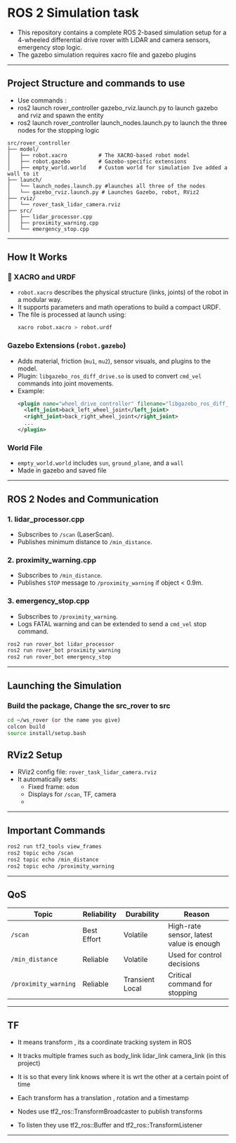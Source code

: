 
# ROS 2 Simulation task

- This repository contains a complete ROS 2-based simulation setup for a 4-wheeled differential drive rover with LiDAR and camera sensors, emergency stop logic.
- The gazebo simulation requires xacro file and gazebo plugins
---

## Project Structure and commands to use
- Use commands :
- ros2 launch rover_controller gazebo_rviz.launch.py to launch gazebo and rviz and spawn the entity
- ros2 launch rover_controller launch_nodes.launch.py to launch the three nodes for the stopping logic
```
src/rover_controller
├── model/
│   ├── robot.xacro          # The XACRO-based robot model
│   ├── robot.gazebo         # Gazebo-specific extensions
│   ├── empty_world.world    # Custom world for simulation Ive added a wall to it 
├── launch/
│   └── launch_nodes.launch.py #launches all three of the nodes 
│   └── gazebo_rviz.launch.py # Launches Gazebo, robot, RViz2
├── rviz/
│   └── rover_task_lidar_camera.rviz
├── src/
│   ├── lidar_processor.cpp
│   ├── proximity_warning.cpp
│   └── emergency_stop.cpp
```

---

## How It Works

### 🔧 XACRO and URDF

- `robot.xacro` describes the physical structure (links, joints) of the robot in a modular way.
- It supports parameters and math operations to build a compact URDF.
- The file is processed at launch using:
  ```bash
  xacro robot.xacro > robot.urdf
  ```

### Gazebo Extensions (`robot.gazebo`)

- Adds material, friction (`mu1`, `mu2`), sensor visuals, and plugins to the model.
- Plugin: `libgazebo_ros_diff_drive.so` is used to convert `cmd_vel` commands into joint movements.
- Example:
  ```xml
  <plugin name="wheel_drive_controller" filename="libgazebo_ros_diff_drive.so">
    <left_joint>back_left_wheel_joint</left_joint>
    <right_joint>back_right_wheel_joint</right_joint>
    ...
  </plugin>
  ```

### World File

- `empty_world.world` includes `sun`, `ground_plane`, and a `wall`
- Made in gazebo and saved file

---

## ROS 2 Nodes and Communication

### 1. **lidar_processor.cpp**
- Subscribes to `/scan` (LaserScan).
- Publishes minimum distance to `/min_distance`.

### 2. **proximity_warning.cpp**
- Subscribes to `/min_distance`.
- Publishes `STOP` message to `/proximity_warning` if object < 0.9m.

### 3. **emergency_stop.cpp**
- Subscribes to `/proximity_warning`.
- Logs FATAL warning and can be extended to send a `cmd_vel` stop command.

```bash
ros2 run rover_bot lidar_processor
ros2 run rover_bot proximity_warning
ros2 run rover_bot emergency_stop
```

---

## Launching the Simulation

###  Build the package, Change the src_rover to src
```bash
cd ~/ws_rover (or the name you give)
colcon build
source install/setup.bash
```


## RViz2 Setup

- RViz2 config file: `rover_task_lidar_camera.rviz`
- It automatically sets:
  - Fixed frame: `odom`
  - Displays for `/scan`, TF, camera
  - 

---

## Important Commands

```bash
ros2 run tf2_tools view_frames
ros2 topic echo /scan
ros2 topic echo /min_distance
ros2 topic echo /proximity_warning
```


---

## QoS

| Topic               | Reliability | Durability       | Reason                                  |
|--------------------|-------------|------------------|-----------------------------------------|
| `/scan`            | Best Effort | Volatile         | High-rate sensor, latest value is enough |
| `/min_distance`    | Reliable    | Volatile         | Used for control decisions              |
| `/proximity_warning`| Reliable    | Transient Local  | Critical command for stopping           |


---
## TF
- It means transform , its a coordinate tracking system in ROS
- It tracks multiple frames such as body_link lidar_link camera_link (in this project)
- It is so that every link knows where it is wrt the other at a certain point of time
- Each transform has a translation , rotation and a timestamp

- Nodes use tf2_ros::TransformBroadcaster to publish transforms
- To listen they use tf2_ros::Buffer and tf2_ros::TransformListener
---
